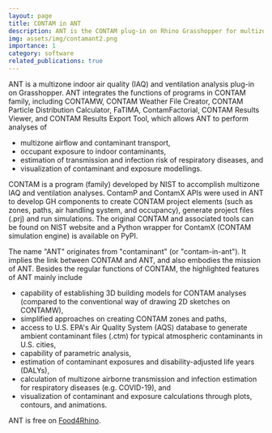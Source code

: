 ```yaml
---
layout: page
title: CONTAM in ANT
description: ANT is the CONTAM plug-in on Rhino Grasshopper for multizone indoor air quality and ventilation analysis.
img: assets/img/contamant2.png
importance: 1
category: software
related_publications: true
---
```



ANT is a multizone indoor air quality (IAQ) and ventilation analysis plug-in on Grasshopper. ANT integrates the functions of programs in CONTAM family, including CONTAMW, CONTAM Weather File Creator, CONTAM Particle Distribution Calculator, FaTIMA, ContamFactorial, CONTAM Results Viewer, and CONTAM Results Export Tool, which allows ANT to perform analyses of

 - multizone airflow and contaminant transport,
 - occupant exposure to indoor contaminants,
 - estimation of transmission and infection risk of respiratory diseases, and
 - visualization of contaminant and exposure modellings.

CONTAM is a program (family) developed by NIST to accomplish multizone IAQ and ventilation analyses. ContamP and ContamX APIs were used in ANT to develop GH components to create CONTAM project elements (such as zones, paths, air handling system, and occupancy), generate project files (.prj) and run simulations. The original CONTAM and associated tools can be found on NIST website and a Python wrapper for ContamX (CONTAM simulation engine) is available on PyPI.

The name "ANT" originates from "contaminant" (or "contam-in-ant"). It implies the link between CONTAM and ANT, and also embodies the mission of ANT. Besides the regular functions of CONTAM, the highlighted features of ANT mainly include

 - capability of establishing 3D building models for CONTAM analyses (compared to the conventional way of drawing 2D sketches on CONTAMW),
 - simplified approaches on creating CONTAM zones and paths,
 - access to U.S. EPA's Air Quality System (AQS) database to generate ambient contaminant files (.ctm) for typical atmospheric contaminants in U.S. cities,
 - capability of parametric analysis,
 - estimation of contaminant exposures and disability-adjusted life years (DALYs),
 - calculation of multizone airborne transmission and infection estimation for respiratory diseases (e.g. COVID-19), and
 - visualization of contaminant and exposure calculations through plots, contours, and animations.

ANT is free on [Food4Rhino](https://www.food4rhino.com/en/app/ant).